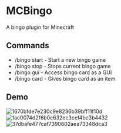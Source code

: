 # MCBingo
A bingo plugin for Minecraft

## Commands
- /bingo start - Start a new bingo game
- /bingo stop - Stops current bingo game
- /bingo gui - Access bingo card as a GUI
- /bingo card - Gives bingo card as an item

## Demo
![1670bfde7e230c9e8236b39bff11f10d](https://user-images.githubusercontent.com/64116227/163694111-fdbae544-457b-41ea-8139-3ef1f34c78b9.gif)
![1ac0074d2f6b0c632ec3cef4bc3b4432](https://user-images.githubusercontent.com/64116227/163694108-ec9260eb-0bbf-4306-be65-61c41b32a639.gif)
![37dbafe477caf7390602aea73348dca3](https://user-images.githubusercontent.com/64116227/163694110-92539c3b-d387-4447-80e8-26c4ec4ff6e5.gif)
